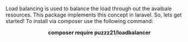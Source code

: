 Load balancing is used to balance the load through out the avaibale resources. This package implements this concept in laravel.
So, lets get started!
To install via composer use the following command:
<center> <b>composer require puzzz21/loadbalancer</b> <center>
  
